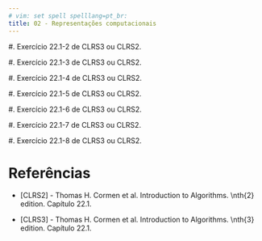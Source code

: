 ```yaml
---
# vim: set spell spelllang=pt_br:
title: 02 - Representações computacionais
---
```


#.  Exercício 22.1-2 de CLRS3 ou CLRS2.

#.  Exercício 22.1-3 de CLRS3 ou CLRS2.

#.  Exercício 22.1-4 de CLRS3 ou CLRS2.

#.  Exercício 22.1-5 de CLRS3 ou CLRS2.

#.  Exercício 22.1-6 de CLRS3 ou CLRS2.

#.  Exercício 22.1-7 de CLRS3 ou CLRS2.

#.  Exercício 22.1-8 de CLRS3 ou CLRS2.


# Referências

-   [CLRS2] - Thomas H. Cormen et al. Introduction to Algorithms. \nth{2} edition. Capítulo 22.1.

-   [CLRS3] - Thomas H. Cormen et al. Introduction to Algorithms. \nth{3} edition. Capítulo 22.1.

